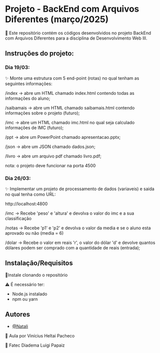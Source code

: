 # Projeto - BackEnd com Arquivos Diferentes (março/2025)

🔎 Este repositório contém os códigos desenvolvidos no projeto BackEnd com Arquivos Diferentes para a 
disciplina de Desenvolvimento Web III.

## Instruções do projeto:

### Dia 19/03:

✨ Monte uma estrutura com 5 end-point (rotas) no qual tenham as seguintes informações:

/index -> abre um HTML chamado index.html contendo todas as informações do aluno;

/saibamais -> abre um HTML chamado saibamais.html contendo informações sobre o projeto (futuro);

/imc -> abre um HTML chamado imc.html no qual seja calculado informações de IMC (futuro);

/ppt -> abre um PowerPoint chamado apresentacao.pptx;

/json -> abre um JSON chamado dados.json;

/livro -> abre um arquivo pdf chamado livro.pdf;

nota: o projeto deve funcionar na porta 4500

### Dia 26/03:

✨ Implementar um projeto de processamento de dados (variaveis) e saida no qual tenha como URL:

http://localhost:4800

/imc -> Recebe 'peso' e 'altura' e devolva o valor do imc e a sua classificação

/notas -> Recebe 'p1' e 'p2' e devolva o valor da media e se o aluno esta aprovado ou não (media = 6)

/dolar -> Recebe o valor em reais 'r', o valor do dólar 'd' e devolve quantos dólares podem ser comprado 
com a quantidade de reais (entrada);

## Instalação/Requisitos

📌Instale clonando o repositório

⚠️ É necessário ter:
- Node.js instalado
- npm ou yarn
    
## Autores

- [@Natali](https://github.com/nouveauromance)

🔗 Aula por Vinícius Heltai Pacheco

📍 Fatec Diadema Luigi Papaiz 
